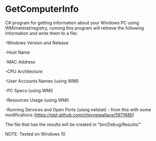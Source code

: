 # GetComputerInfo
C# program for getting information about your Windows PC using WMI/netstat/registry, running this program will retireve the following information and write them to a file:

-Windows Version and Release

-Host Name

-MAC Address

-CPU Architecture

-User Accounts Names (using WMI)

-PC Specs (using WMI)

-Resources Usage (using WMI)

-Running Services and Open Ports (uisng netstat) - from this with some modifications (https://gist.github.com/cheynewallace/5971686)

The file that has the results will be created in "bin/Debug/Results/"

NOTE: Tested on Windows 10

